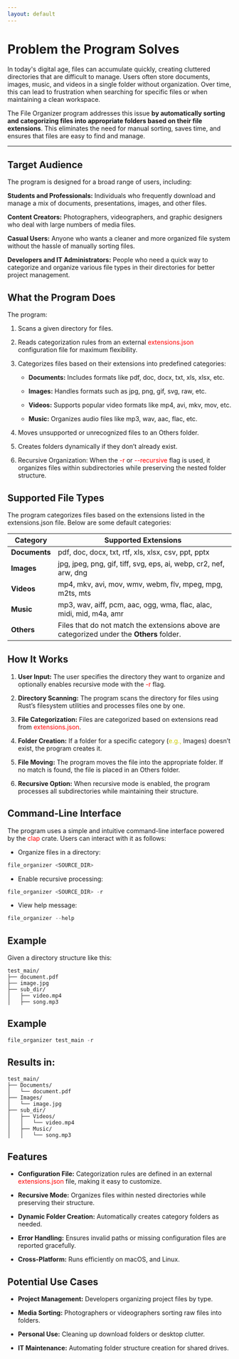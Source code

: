 ```yaml
---
layout: default
---
```


# Problem the Program Solves

In today's digital age, files can accumulate quickly, creating cluttered directories that are difficult to manage. Users often store documents, images, music, and videos in a single folder without organization. Over time, this can lead to frustration when searching for specific files or when maintaining a clean workspace.

The File Organizer program addresses this issue **by automatically sorting and categorizing files into appropriate folders based on their file extensions**. This eliminates the need for manual sorting, saves time, and ensures that files are easy to find and manage.

* * *

## Target Audience

The program is designed for a broad range of users, including:

**Students and Professionals:** Individuals who frequently download and manage a mix of documents, presentations, images, and other files.

**Content Creators:** Photographers, videographers, and graphic designers who deal with large numbers of media files.

**Casual Users:** Anyone who wants a cleaner and more organized file system without the hassle of manually sorting files.

**Developers and IT Administrators:** People who need a quick way to categorize and organize various file types in their directories for better project management.

## What the Program Does

The program:

1. Scans a given directory for files.

2. Reads categorization rules from an external <span style="color:red">extensions.json</span> configuration file for maximum flexibility.

3. Categorizes files based on their extensions into predefined categories:

    * **Documents:** Includes formats like pdf, doc, docx, txt, xls, xlsx, etc.

    * **Images:** Handles formats such as jpg, png, gif, svg, raw, etc.

    * **Videos:** Supports popular video formats like mp4, avi, mkv, mov, etc.

    * **Music:** Organizes audio files like mp3, wav, aac, flac, etc.

4. Moves unsupported or unrecognized files to an Others folder.

5. Creates folders dynamically if they don’t already exist.

6. Recursive Organization: When the <span style="color:red">-r</span> or <span style="color:red">--recursive</span> flag is used, it organizes files within subdirectories while preserving the nested folder structure.


## Supported File Types

The program categorizes files based on the extensions listed in the extensions.json file. Below are some default categories:

| **Category**   | **Supported Extensions**                                                                                                    |
|-----------------|---------------------------------------------------------------------------------------------------------------------------|
| **Documents**   | pdf, doc, docx, txt, rtf, xls, xlsx, csv, ppt, pptx                                                                       |
| **Images**      | jpg, jpeg, png, gif, tiff, svg, eps, ai, webp, cr2, nef, arw, dng                                                         |
| **Videos**      | mp4, mkv, avi, mov, wmv, webm, flv, mpeg, mpg, m2ts, mts                                                                  |
| **Music**       | mp3, wav, aiff, pcm, aac, ogg, wma, flac, alac, midi, mid, m4a, amr                                                       |
| **Others**      | Files that do not match the extensions above are categorized under the **Others** folder.                                |

## How It Works

1. **User Input:** The user specifies the directory they want to organize and optionally enables recursive mode with the <span style="color:red">-r</span> flag.

1. **Directory Scanning:** The program scans the directory for files using Rust’s filesystem utilities and processes files one by one.

1. **File Categorization:** Files are categorized based on extensions read from <span style="color:red">extensions.json</span>.

1. **Folder Creation:** If a folder for a specific category (<span style="color:#cccc00">e.g.,</span> Images) doesn’t exist, the program creates it.

1. **File Moving:** The program moves the file into the appropriate folder. If no match is found, the file is placed in an Others folder.

1. **Recursive Option:** When recursive mode is enabled, the program processes all subdirectories while maintaining their structure.

## Command-Line Interface

The program uses a simple and intuitive command-line interface powered by the <span style="color:red">clap</span> crate. Users can interact with it as follows:

* Organize files in a directory:
 ```rust
file_organizer <SOURCE_DIR>
```

* Enable recursive processing:
```rust
file_organizer <SOURCE_DIR> -r
```

* View help message:
```rust
file_organizer --help
```

## Example
Given a directory structure like this:

```
test_main/
├── document.pdf
├── image.jpg
├── sub_dir/
│   ├── video.mp4
│   ├── song.mp3
```

## Example
```rust
file_organizer test_main -r
```

## Results in:

```
test_main/
├── Documents/
│   └── document.pdf
├── Images/
│   └── image.jpg
├── sub_dir/
│   ├── Videos/
│   │   └── video.mp4
│   ├── Music/
│   │   └── song.mp3
```

## Features

* **Configuration File:** Categorization rules are defined in an external <span style="color:red">extensions.json</span> file, making it easy to customize.

* **Recursive Mode:** Organizes files within nested directories while preserving their structure.

* **Dynamic Folder Creation:** Automatically creates category folders as needed.

* **Error Handling:** Ensures invalid paths or missing configuration files are reported gracefully.

* **Cross-Platform:** Runs efficiently on  macOS, and Linux.


## Potential Use Cases

* **Project Management:** Developers organizing project files by type.

* **Media Sorting:** Photographers or videographers sorting raw files into folders.

* **Personal Use:** Cleaning up download folders or desktop clutter.

* **IT Maintenance:** Automating folder structure creation for shared drives.

<!-- ![Octocat](https://github.githubassets.com/images/icons/emoji/octocat.png) -->
